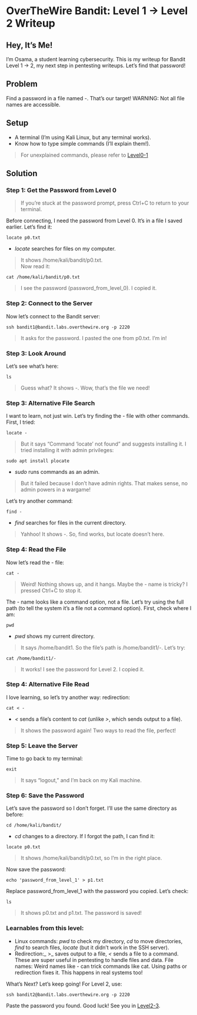 # OverTheWire Bandit: Level 1 → Level 2 Writeup

## Hey, It’s Me!
I’m Osama, a student learning cybersecurity. This is my writeup for Bandit Level 1 → 2, my next step in pentesting writeups. Let’s find that password!

## Problem
Find a password in a file named -. That’s our target! WARNING: Not all file names are accessible.

## Setup
- A terminal (I’m using Kali Linux, but any terminal works).
- Know how to type simple commands (I’ll explain them!). 
> For unexplained commands, please refer to [Level0-1](Level0-1.md)

## Solution
### Step 1: Get the Password from Level 0
> If you’re stuck at the password prompt, press Ctrl+C to return to your terminal.

Before connecting, I need the password from Level 0. It’s in a file I saved earlier. Let’s find it:
```
locate p0.txt
```
- _locate_ searches for files on my computer.
> It shows /home/kali/bandit/p0.txt.<br/>
Now read it:
```
cat /home/kali/bandit/p0.txt
```
> I see the password (password_from_level_0). I copied it.

### Step 2: Connect to the Server
Now let’s connect to the Bandit server:
```
ssh bandit1@bandit.labs.overthewire.org -p 2220
```
> It asks for the password. I pasted the one from p0.txt. I’m in!

### Step 3: Look Around
Let’s see what’s here:
```
ls
```
> Guess what? It shows -. Wow, that’s the file we need!

### Step 3: Alternative File Search
I want to learn, not just win. Let’s try finding the - file with other commands. First, I tried:
```
locate -
```
> But it says “Command ‘locate’ not found” and suggests installing it. I tried installing it with admin privileges:
```
sudo apt install plocate
```
- _sudo_ runs commands as an admin.
> But it failed because I don’t have admin rights. That makes sense, no admin powers in a wargame!

Let’s try another command:

```
find -
```
- _find_ searches for files in the current directory.
> Yahhoo! It shows -. So, find works, but locate doesn’t here.

### Step 4: Read the File
Now let’s read the - file:
```
cat -
```
> Weird! Nothing shows up, and it hangs. Maybe the - name is tricky? I pressed Ctrl+C to stop it.

The - name looks like a command option, not a file. Let’s try using the full path (to tell the system it’s a file not a command option). 
First, check where I am:
```
pwd
```
- _pwd_ shows my current directory.
> It says /home/bandit1. So the file’s path is /home/bandit1/-. Let’s try:
```
cat /home/bandit1/-
```
> It works! I see the password for Level 2. I copied it.

### Step 4: Alternative File Read
I love learning, so let’s try another way: redirection:
```
cat < -
```
- _<_ sends a file’s content to _cat_ (unlike _>_, which sends output to a file).
> It shows the password again! Two ways to read the file, perfect!

### Step 5: Leave the Server
Time to go back to my terminal:
```
exit
```
> It says “logout,” and I’m back on my Kali machine.

### Step 6: Save the Password
Let’s save the password so I don’t forget. I’ll use the same directory as before:
```
cd /home/kali/bandit/
```
- _cd_ changes to a directory.
If I forgot the path, I can find it:
```
locate p0.txt
```
> It shows /home/kali/bandit/p0.txt, so I’m in the right place.

Now save the password:
```
echo 'password_from_level_1' > p1.txt
```
Replace password_from_level_1 with the password you copied.
Let’s check:
```
ls
```
> It shows p0.txt and p1.txt. The password is saved!

### Learnables from this level:
- Linux commands: _pwd_ to check my directory, _cd_ to move directories, _find_ to search files, _locate_ (but it didn’t work in the SSH server).
- Redirection:_ >_ saves output to a file, _<_ sends a file to a command. These are super useful in pentesting to handle files and data.
File names: Weird names like - can trick commands like cat. Using paths or redirection fixes it. This happens in real systems too!

What’s Next?
Let’s keep going! For Level 2, use:
```
ssh bandit2@bandit.labs.overthewire.org -p 2220
```
Paste the password you found. Good luck! See you in [Level2-3](Level2-3.md).
